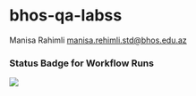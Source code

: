 # bhos-qa-labss
Manisa Rahimli
manisa.rehimli.std@bhos.edu.az

### Status Badge for Workflow Runs 

![](https://github.com/manisarahimli/bhos-qa-labss/actions/workflows/gradle.yml/badge.svg?branch=develop) 
